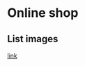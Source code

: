 # Online shop

## List images

[link](https://drive.google.com/drive/folders/1skZli1s2y-_vMblNde3Y2TBFT8Y0ZbvY?usp=sharing)
